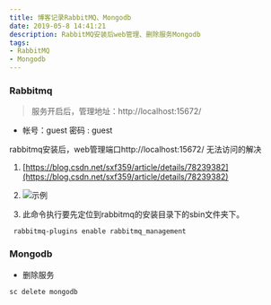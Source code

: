 ```yaml
---
title: 博客记录RabbitMQ、Mongodb
date: 2019-05-8 14:41:21
description: RabbitMQ安装后web管理、删除服务Mongodb
tags: 
- RabbitMQ 
- Mongodb
---
```



### Rabbitmq
> 服务开启后，管理地址：http://localhost:15672/ 
* 帐号：guest 密码 : guest

rabbitmq安装后，web管理端口http://localhost:15672/ 无法访问的解决

1. [https://blog.csdn.net/sxf359/article/details/78239382](https://blog.csdn.net/sxf359/article/details/78239382)


2. ![示例](https://note.youdao.com/yws/api/personal/file/7FA20220D5454DF9B0788B33E3A41FED?method=download&shareKey=c2e5f279b574304e3bd777a75a4e3045)

3. 此命令执行要先定位到rabbitmq的安装目录下的sbin文件夹下。
~~~
 rabbitmq-plugins enable rabbitmq_management
~~~


### Mongodb 

* 删除服务
~~~ bash
sc delete mongodb
~~~


